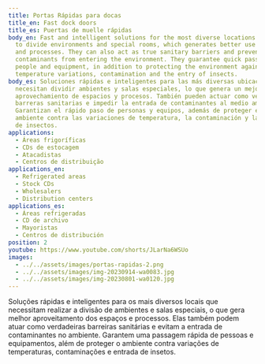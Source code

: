 ```yaml
---
title: Portas Rápidas para docas
title_en: Fast dock doors
title_es: Puertas de muelle rápidas
body_en: Fast and intelligent solutions for the most diverse locations that need
  to divide environments and special rooms, which generates better use of spaces
  and processes. They can also act as true sanitary barriers and prevent
  contaminants from entering the environment. They guarantee quick passage of
  people and equipment, in addition to protecting the environment against
  temperature variations, contamination and the entry of insects.
body_es: Soluciones rápidas e inteligentes para las más diversas ubicaciones que
  necesitan dividir ambientes y salas especiales, lo que genera un mejor
  aprovechamiento de espacios y procesos. También pueden actuar como verdaderas
  barreras sanitarias e impedir la entrada de contaminantes al medio ambiente.
  Garantizan el rápido paso de personas y equipos, además de proteger el
  ambiente contra las variaciones de temperatura, la contaminación y la entrada
  de insectos.
applications:
  - Áreas frigoríficas
  - CDs de estocagem
  - Atacadistas
  - Centros de distribuição
applications_en:
  - Refrigerated areas
  - Stock CDs
  - Wholesalers
  - Distribution centers
applications_es:
  - Áreas refrigeradas
  - CD de archivo
  - Mayoristas
  - Centros de distribución
position: 2
youtube: https://www.youtube.com/shorts/JLarNa6WSUo
images:
  - ../../assets/images/portas-rapidas-2.png
  - ../../assets/images/img-20230914-wa0083.jpg
  - ../../assets/images/img-20230801-wa0120.jpg
---
```


Soluções rápidas e inteligentes para os mais diversos locais que necessitam realizar a divisão de ambientes e salas especiais, o que gera melhor aproveitamento dos espaços e processos. Elas também podem atuar como verdadeiras barreiras sanitárias e evitam a entrada de contaminantes no ambiente. Garantem uma passagem rápida de pessoas e equipamentos, além de proteger o ambiente contra variações de temperaturas, contaminações e entrada de insetos.

